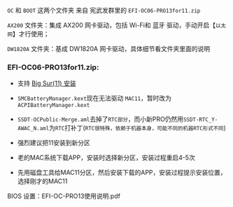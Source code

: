 `OC` 和 `BOOT` 这两个文件夹 来自 宪武发群里的 `EFI-OC06-PRO13for11.zip`


`AX200` 文件夹：集成 AX200 网卡驱动，包括 Wi-Fi和 蓝牙 驱动，手动开启【`以太网`】才行使用；

`DW1820A` 文件夹：基成 DW1820A 网卡驱动，具体细节看文件夹里面的说明


### EFI-OC06-PRO13for11.zip: 
- 支持 [Big Sur(11) 安装](https://blog.daliansky.net/WeChat-First-macOS-Big-Sur-Beta-2-Installer-for-OpenCore-and-PE-dual-EFI-partition-original-image.html)
- `SMCBatteryManager.kext`现在无法驱动 `MAC11`，暂时改为 `ACPIBatteryManager.kext`
- `SSDT-OCPublic-Merge.aml`去掉了`RTC部分`，而小新PRO仍然用`SSDT-RTC_Y-AWAC_N.aml`为`RTC`打补丁(`RTC很特殊，依赖于机器本身，可能不同的机器RTC形式不同`)

- 强烈建议把11安装到新分区
- 老的MAC系统下载APP，安装时选择新分区，安装过程重启4-5次
- 先用磁盘工具给MAC11分区，然后安装下载的APP，安装过程提示安装位置，选择刚才的MAC11

BIOS 设置：EFI-OC-PRO13使用说明.pdf